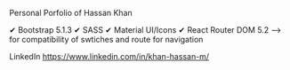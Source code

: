 Personal Porfolio of Hassan Khan

✔ Bootstrap 5.1.3
✔ SASS
✔ Material UI/Icons
✔ React Router DOM 5.2 --> for compatibility of swtiches and route for navigation

LinkedIn https://www.linkedin.com/in/khan-hassan-m/

